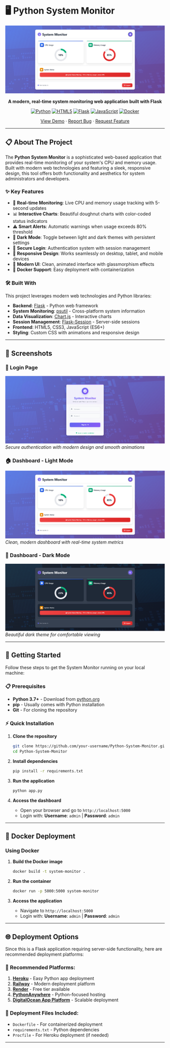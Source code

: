 # 🖥️ Python System Monitor

<div align="center">

![System Monitor Dashboard](static/images/home%20page.png)

**A modern, real-time system monitoring web application built with Flask**

[![Python][Python]][Python-url] [![HTML5][HTML5]][HTML5-url] [![Flask][Flask]][Flask-url] [![JavaScript][JavaScript]][JavaScript-url] [![Docker][Docker]][Docker-url]

[View Demo](#screenshots) · [Report Bug](https://github.com/your-username/Python-System-Monitor/issues) · [Request Feature](https://github.com/your-username/Python-System-Monitor/issues)

</div>

---

## 📋 About The Project

The **Python System Monitor** is a sophisticated web-based application that provides real-time monitoring of your system's CPU and memory usage. Built with modern web technologies and featuring a sleek, responsive design, this tool offers both functionality and aesthetics for system administrators and developers.

### ✨ Key Features

- 🔄 **Real-time Monitoring**: Live CPU and memory usage tracking with 5-second updates
- 📊 **Interactive Charts**: Beautiful doughnut charts with color-coded status indicators
- ⚠️ **Smart Alerts**: Automatic warnings when usage exceeds 80% threshold
- 🌙 **Dark Mode**: Toggle between light and dark themes with persistent settings
- 🔐 **Secure Login**: Authentication system with session management
- 📱 **Responsive Design**: Works seamlessly on desktop, tablet, and mobile devices
- 🎨 **Modern UI**: Clean, animated interface with glassmorphism effects
- 🐳 **Docker Support**: Easy deployment with containerization

### 🛠️ Built With

This project leverages modern web technologies and Python libraries:

- **Backend**: [Flask](https://flask.palletsprojects.com/) - Python web framework
- **System Monitoring**: [psutil](https://pypi.org/project/psutil/) - Cross-platform system information
- **Data Visualization**: [Chart.js](https://www.chartjs.org/) - Interactive charts
- **Session Management**: [Flask-Session](https://flask-session.readthedocs.io/) - Server-side sessions
- **Frontend**: HTML5, CSS3, JavaScript (ES6+)
- **Styling**: Custom CSS with animations and responsive design

---

## 📸 Screenshots

### 🔐 Login Page
![Login Interface](static/images/logout.png)
*Secure authentication with modern design and smooth animations*

### 🏠 Dashboard - Light Mode
![Dashboard Light Mode](static/images/home%20page.png)
*Clean, modern dashboard with real-time system metrics*

### 🌙 Dashboard - Dark Mode
![Dashboard Dark Mode](static/images/home%20page%20dark.png)
*Beautiful dark theme for comfortable viewing*

---

## 🚀 Getting Started

Follow these steps to get the System Monitor running on your local machine:

### 📋 Prerequisites

- **Python 3.7+** - Download from [python.org](https://www.python.org/downloads/)
- **pip** - Usually comes with Python installation
- **Git** - For cloning the repository

### ⚡ Quick Installation

1. **Clone the repository**
   ```bash
   git clone https://github.com/your-username/Python-System-Monitor.git
   cd Python-System-Monitor
   ```

2. **Install dependencies**
   ```bash
   pip install -r requirements.txt
   ```

3. **Run the application**
   ```bash
   python app.py
   ```

4. **Access the dashboard**
   - Open your browser and go to `http://localhost:5000`
   - Login with: **Username**: `admin` | **Password**: `admin`

---

## 🐳 Docker Deployment

### Using Docker

1. **Build the Docker image**
   ```bash
   docker build -t system-monitor .
   ```

2. **Run the container**
   ```bash
   docker run -p 5000:5000 system-monitor
   ```

3. **Access the application**
   - Navigate to `http://localhost:5000`
   - Login with: **Username**: `admin` | **Password**: `admin`

---

## 🌐 Deployment Options

Since this is a Flask application requiring server-side functionality, here are recommended deployment platforms:

### 🚀 **Recommended Platforms:**

1. **[Heroku](https://heroku.com)** - Easy Python app deployment
2. **[Railway](https://railway.app)** - Modern deployment platform
3. **[Render](https://render.com)** - Free tier available
4. **[PythonAnywhere](https://pythonanywhere.com)** - Python-focused hosting
5. **[DigitalOcean App Platform](https://digitalocean.com)** - Scalable deployment

### 📝 **Deployment Files Included:**
- `Dockerfile` - For containerized deployment
- `requirements.txt` - Python dependencies
- `Procfile` - For Heroku deployment (if needed)

---

<!-- MARKDOWN LINKS & IMAGES -->
[Python]: https://img.shields.io/badge/Python-3C873A?style=for-the-badge&labelColor=black&logo=python&logoColor=3C873A
[Python-url]: https://www.python.org
[HTML5]: https://img.shields.io/badge/html5-%23E34F26.svg?style=for-the-badge&logo=html5&logoColor=white
[HTML5-url]: #
[Flask]: https://img.shields.io/badge/flask-%23000.svg?style=for-the-badge&logo=flask&logoColor=white
[Flask-url]: https://flask.palletsprojects.com/en/2.3.x/
[JavaScript]: https://img.shields.io/badge/javascript-%23323330.svg?style=for-the-badge&logo=javascript&logoColor=%23F7DF1E
[JavaScript-url]: #
[Docker]: https://img.shields.io/badge/docker-%230db7ed.svg?style=for-the-badge&labelColor=black&logo=docker&logoColor=white
[Docker-url]: https://www.docker.com




